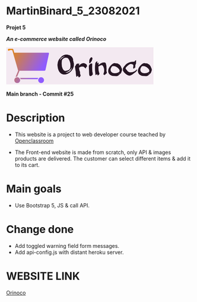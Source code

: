 # MartinBinard_5_23082021
**Projet 5**

***An e-commerce website called Orinoco***

![logo-orinoco](./Front-end/public/img/Orinoco-logo-title.png)

**Main branch - Commit #25**

# Description

* This website is a project to web developer course teached by [Openclassroom](https://openclassrooms.com/en/paths/141-web-developer)

* The Front-end website is made from scratch, only API & images products are delivered. The customer can select different items & add it to its cart.

# Main goals

* Use Bootstrap 5, JS & call API.

# Change done

* Add toggled warning field form messages.
* Add api-config.js with distant heroku server. 

# WEBSITE LINK

[Orinoco](https://martinbinard.github.io/MartinBinard_5_23082021/Front-end/)